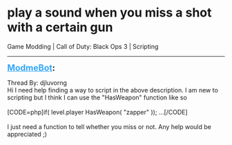 # play a sound when you miss a shot with a certain gun
Game Modding | Call of Duty: Black Ops 3 | Scripting

---
<strong style="font-size: 1.4em;"><span style="text-decoration: underline;text-decoration-color: #34a7f9;"><span style="color:#34a7f9;">ModmeBot</span></span>:</strong>

<p>Thread By: djluvorng<br />Hi I need help finding a way to script in the above description. I am new to scripting but I think I can use the &quot;HasWeapon&quot; function like so<br /><br />[CODE=php]if( level.player HasWeapon( &quot;zapper&quot; )); ...[/CODE]<br /><br />I just need a function to tell whether you miss or not. Any help would be appreciated ;)</p>
